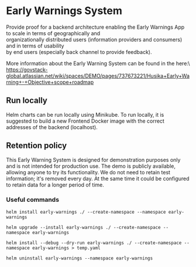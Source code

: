 # Early Warnings System

Provide proof for a backend architecture enabling the Early Warnings App to scale in terms of geographically and\
organizationally distributed users (information providers and consumers) and in terms of usability\
by end users (especially back channel to provide feedback).

More information about the Early Warning System can be found in the here:\ 
https://govstack-global.atlassian.net/wiki/spaces/DEMO/pages/737673221/Husika+Early+Warning+-+Objective+scope+roadmap

## Run locally
Helm charts can be run locally using Minikube. To run locally, it is suggested to build a new Frontend Docker image
with the correct addresses of the backend (localhost).

## Retention policy
This Early Warning System is designed for demonstration purposes only and is not intended for production use.
The demo is publicly available, allowing anyone to try its functionality.
We do not need to retain test information; it's removed every day.
At the same time it could be configured to retain data for a longer period of time.

### Useful commands

```shell
helm install early-warnings ./ --create-namespace --namespace early-warnings
```

```shell
helm upgrade --install early-warnings ./ --create-namespace --namespace early-warnings
```

```shell
helm install --debug --dry-run early-warnings ./ --create-namespace --namespace early-warnings > temp.yaml
```

```shell
helm uninstall early-warnings --namespace early-warnings
```